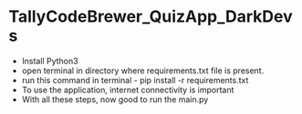 # TallyCodeBrewer_QuizApp_DarkDevs
- Install Python3
- open terminal in directory where requirements.txt file is present.
- run this command in terminal - pip install -r requirements.txt
- To use the application, internet connectivity is important
- With all these steps, now good to run the main.py
